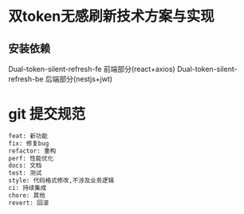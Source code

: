 # 双token无感刷新技术方案与实现

## 安装依赖

Dual-token-silent-refresh-fe 前端部分(react+axios)
Dual-token-silent-refresh-be 后端部分(nestjs+jwt)

# git 提交规范
```bash
feat: 新功能
fix: 修复bug
refactor: 重构
perf: 性能优化
docs: 文档
test: 测试
style: 代码格式修改,不涉及业务逻辑
ci: 持续集成
chore: 其他
revert: 回滚
```
